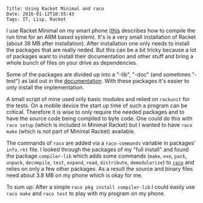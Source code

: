 	Title: Using Racket Minimal and raco
	Date: 2016-01-12T10:55:43
	Tags: IT, Lisp, Racket

I use Racket Minimal on my smart phone ([this](../2015/08/27/how-to-run-racket-on-the-raspberry-pi-2/)
describes how to compile the run time for an ARM based
system). It's is a very small installation of Racket (about 36 MB
after installation). After installation one only needs to install the
packages that are really neded. But this can be a bit tricky because a
lot of packages want to install their documentation and other
stuff and bring a whole bunch of files on your drive as
dependencies.

Some of the packages are divided up into a "-lib", "-doc" (and
sometimes "-test") as laid out in the
[documentation](https://docs.racket-lang.org/pkg/getting-started.html#%28part._.Naming_and_.Designing_.Packages%29). With
these packages it's easier to only install the implementation.

A small script of mine used only basic modules and relied on
`rackunit` for the tests. On a mobile device the start up time of such a program can be 
critical. Therefore it is wise to only
require the needed packages and to have the source code being compiled to
byte code. One could do this with `raco setup` (which is included in
Minimal Racket) but I wanted to have
`raco make` (which is not part of Minimal Racket) available. 

The commands of `raco` are added via a `raco-commands` variable in
packages' `info.rkt` file. I looked through the packages of my "full
install" and found the package `compiler-lib` which adds some commands
(`make`, `exe`, `pack`, `unpack`, `decompile`, `test`, `expand`,
`read`, `distribute`, `demodularize`) to
[`raco`](https://mirror.racket-lang.org/releases/6.3/doc/raco/index.html)
and relies on only a few other packages. As a result the source and
binary files need about 3.8 MB on my phone which is okay for me.

To sum up: After a simple `raco pkg install compiler-lib` I could easily use
`raco make` and `raco test` to play with my program on my phone.
